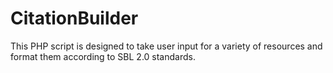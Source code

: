 # CitationBuilder
This PHP script is designed to take user input for a variety of resources and format them according to SBL 2.0 standards. 

